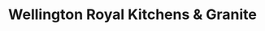 ---
title: "Wellington Royal Kitchens & Granite"
url: /wellington/wellington-royal-kitchens-and-granite/
shop: kitchen
---